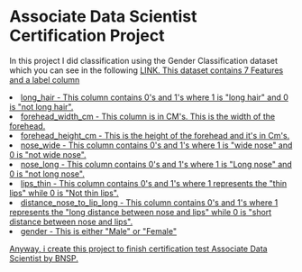 # Associate Data Scientist Certification Project
In this project I did classification using the Gender Classification dataset which you can see in the following <a href=https://www.kaggle.com/datasets/elakiricoder/gender-classification-dataset/data)> LINK. 
This dataset contains 7 Features and a label column 
<or>
  <li>long_hair - This column contains 0's and 1's where 1 is "long hair" and 0 is "not long hair".</li>
  <li>forehead_width_cm - This column is in CM's. This is the width of the forehead.</li>
  <li>forehead_height_cm - This is the height of the forehead and it's in Cm's.</li>
  <li>nose_wide - This column contains 0's and 1's where 1 is "wide nose" and 0 is "not wide nose".</li>
  <li>nose_long - This column contains 0's and 1's where 1 is "Long nose" and 0 is "not long nose".</li>
  <li>lips_thin - This column contains 0's and 1's where 1 represents the "thin lips" while 0 is "Not thin lips".</li>
  <li>distance_nose_to_lip_long - This column contains 0's and 1's where 1 represents the "long distance between nose and lips" while 0 is "short distance between nose and lips".</li>
  <li>gender - This is either "Male" or "Female"</li>
</or>

Anyway, i create this project to finish certification test Associate Data Scientist by BNSP. 
